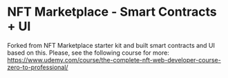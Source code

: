 # NFT Marketplace - Smart Contracts + UI

Forked from NFT Marketplace starter kit and built smart contracts and UI based on this. Please, see the following course for more: https://www.udemy.com/course/the-complete-nft-web-developer-course-zero-to-professional/
